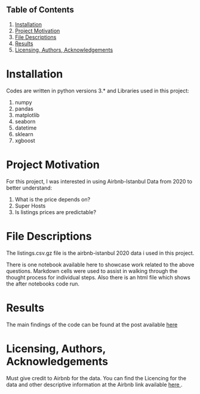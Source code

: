 ## Table of Contents

1. <a href = "#Installation"> Installation </a>
2. <a href = "#Project-Motivation" > Project Motivation </a>
3. <a href = "#File-Descriptions" > File Descriptions </a>
4. <a href = "#Results" > Results </a>
5. <a href = "#licensing-authors-acknowledgements" > Licensing, Authors, Acknowledgements </a>



# Installation

Codes are written in python versions 3.* and Libraries used in this project:

1. numpy
2. pandas
3. matplotlib
4. seaborn
5. datetime
6. sklearn
7. xgboost


# Project Motivation

For this project, I was interested in using Airbnb-Istanbul Data from 2020 to better understand:

1. What is the price depends on?
2. Super Hosts 
3. Is listings prices are predictable?


# File Descriptions

The listings.csv.gz file is the airbnb-istanbul 2020 data i used in this project.

There is one notebook available here to showcase work related to the above questions. Markdown cells were used to assist in walking through the thought process for individual steps. Also there is an html file which shows the after notebooks code run. 



# Results

The main findings of the code can be found at the post available <a href = "https://medium.com/p/4c204dfd1138/edit" >here</a>



# Licensing, Authors, Acknowledgements

Must give credit to Airbnb for the data. You can find the Licencing for the data and other descriptive information at the Airbnb link available <a href = "http://insideairbnb.com/get-the-data.html" > here </a>. 



